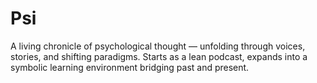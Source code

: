 # Psi
A living chronicle of psychological thought — unfolding through voices, stories, and shifting paradigms. Starts as a lean podcast, expands into a symbolic learning environment bridging past and present.
